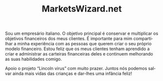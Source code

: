 ﻿---
layout: post-ea

title: MarketsWizard.net
logo: marketswizard_net.png

socials:
  - icon: home
    link: http://marketswizard.net/
  - icon: skype
    link: skype:sunalex83?chat
  - icon: facebook-square
    link: https://www.facebook.com/RosatiAle
  - icon: linkedin
    link: https://www.linkedin.com/in/alessandrorosati

category: friends
order: 6

lang: pt
ref: marketswizard_net_friend
---

Sou um empresário italiano.
O objetivo principal é conservar e multiplicar os objetivos financeiros dos meus clientes.
É importante para mim compartilhar a minha experiência com as pessoas que querem criar o seu próprio modelo financeiro.
Estou feliz que os meus clientes tenham aprendido a criar e administrar as carteiras financeiras deles e continuem melhorando as suas habilidades comigo.

Apoio o projeto “Lincoln virus” com muito prazer.
Juntos nós podemos salvar ainda mais vidas das crianças e dar-lhes uma infância feliz!








